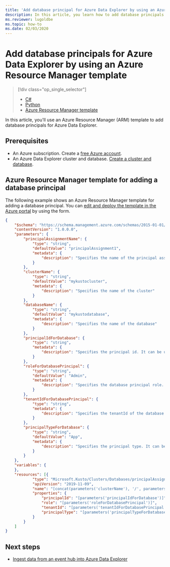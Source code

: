 ```yaml
---
title: 'Add database principal for Azure Data Explorer by using an Azure Resource Manager template'
description: In this article, you learn how to add database principals for Azure Data Explorer by using an Azure Resource Manager template.
ms.reviewer: lugoldbe
ms.topic: how-to
ms.date: 02/03/2020
---
```


# Add database principals for Azure Data Explorer by using an Azure Resource Manager template

> [!div class="op_single_selector"]
> * [C#](database-principal-csharp.md)
> * [Python](database-principal-python.md)
> * [Azure Resource Manager template](database-principal-resource-manager.md)

In this article, you'll use an Azure Resource Manager (ARM) template to add database principals for Azure Data Explorer.

## Prerequisites

* An Azure subscription. Create a [free Azure account](https://azure.microsoft.com/free/).
* An Azure Data Explorer cluster and database. [Create a cluster and database](create-cluster-database-portal.md).

## Azure Resource Manager template for adding a database principal

The following example shows an Azure Resource Manager template for adding a database principal.  You can [edit and deploy the template in the Azure portal](/azure/azure-resource-manager/resource-manager-quickstart-create-templates-use-the-portal#edit-and-deploy-the-template) by using the form.

```json
{
    "$schema": "https://schema.management.azure.com/schemas/2015-01-01/deploymentTemplate.json#",
    "contentVersion": "1.0.0.0",
    "parameters": {
		"principalAssignmentName": {
            "type": "string",
            "defaultValue": "principalAssignment1",
            "metadata": {
                "description": "Specifies the name of the principal assignment"
            }
        },
        "clusterName": {
            "type": "string",
            "defaultValue": "mykustocluster",
            "metadata": {
                "description": "Specifies the name of the cluster"
            }
        },
		"databaseName": {
            "type": "string",
            "defaultValue": "mykustodatabase",
            "metadata": {
                "description": "Specifies the name of the database"
            }
        },
		"principalIdForDatabase": {
            "type": "string",
            "metadata": {
                "description": "Specifies the principal id. It can be user email, application (client) ID, security group name"
            }
        },
		"roleForDatabasePrincipal": {
            "type": "string",
			"defaultValue": "Admin",
            "metadata": {
                "description": "Specifies the database principal role. It can be 'Admin', 'Ingestor', 'Monitor', 'User', 'UnrestrictedViewers', 'Viewer'"
            }
        },
		"tenantIdForDatabasePrincipal": {
            "type": "string",
            "metadata": {
                "description": "Specifies the tenantId of the database principal"
            }
        },
		"principalTypeForDatabase": {
            "type": "string",
			"defaultValue": "App",
            "metadata": {
                "description": "Specifies the principal type. It can be 'User', 'App', 'Group'"
            }
        }
    },
    "variables": {
    },
    "resources": [{
            "type": "Microsoft.Kusto/Clusters/Databases/principalAssignments",
            "apiVersion": "2019-11-09",
            "name": "[concat(parameters('clusterName'), '/', parameters('databaseName'), '/', parameters('principalAssignmentName'))]",
            "properties": {
                "principalId": "[parameters('principalIdForDatabase')]",
                "role": "[parameters('roleForDatabasePrincipal')]",
				"tenantId": "[parameters('tenantIdForDatabasePrincipal')]",
				"principalType": "[parameters('principalTypeForDatabase')]"
            }
        }
    ]
}
```

## Next steps

* [Ingest data from an event hub into Azure Data Explorer](ingest-data-event-hub.md)
